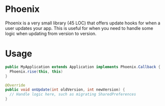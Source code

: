 # Phoenix

Phoenix is a very small library (45 LOC) that offers update hooks for when a user updates your app. This is useful for when you need to handle some logic when updating from version to version.

# Usage

```java
public MyApplication extends Application implements Phoenix.Callback {
  Phoenix.rise(this, this)
}

@Override
public void onUpdate(int oldVersion, int newVersion) {
  // Handle logic here, such as migrating SharedPreferences
}
```
